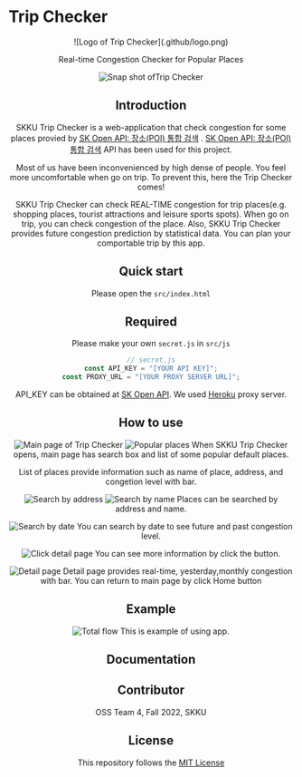 # Trip Checker

<div align= center>![Logo of Trip Checker](.github/logo.png)<div>

Real-time Congestion Checker for Popular Places

![Snap shot ofTrip Checker](.github/snapshot.png)

## Introduction

SKKU Trip Checker is a web-application that check congestion for some places provied by [SK Open API: 장소(POI) 통합 검색](https://skopenapi.readme.io/reference/%EC%9E%A5%EC%86%8C%ED%86%B5%ED%95%A9%EA%B2%80%EC%83%89) .  [SK Open API: 장소(POI) 통합 검색](https://skopenapi.readme.io/reference/%EC%9E%A5%EC%86%8C%ED%86%B5%ED%95%A9%EA%B2%80%EC%83%89) API has been used for this project.

Most of us have been inconvenienced by high dense of people. You feel more uncomfortable when go on trip.
To prevent this, here the Trip Checker comes!

SKKU Trip Checker can check REAL-TIME congestion for trip places(e.g. shopping places, tourist attractions and leisure sports spots). When go on trip, you can check congestion of the place.
Also, SKKU Trip Checker provides future congestion prediction by statistical data. You can plan your comportable trip by this app.

## Quick start

Please open the `src/index.html`

## Required

Please make your own `secret.js` in `src/js`
```javascript
// secret.js
const API_KEY = "[YOUR API KEY]";
const PROXY_URL = "[YOUR PROXY SERVER URL]";

```
API_KEY can be obtained at [SK Open API](https://openapi.sk.com/mypage/project/).
We used [Heroku](https://www.heroku.com) proxy server.

##  How to use
![Main page of Trip Checker](.github/main.png)
![Popular places](.github/popular.png)
When SKKU Trip Checker opens, main page has search box and list of some popular default places.

List of places provide information such as name of place, address, and congetion level with bar.

![Search by address](.github/search_add.gif)
![Search by name](.github/search_name.gif)
Places can be searched by address and name.

![Search by date](.github/search_date.gif)
You can search by date to see future and past congestion level.

![Click detail page](.github/click_detail.gif)
You can see more information by click the button.

![Detail page](.github/detail.png)
Detail page provides real-time, yesterday,monthly congestion with bar.
You can return to main page by click Home button

## Example
![Total flow](.github/flow.gif)
This is example of using app.
## Documentation

## Contributor
OSS Team 4, Fall 2022, SKKU

## License
This repository follows the [MIT License](LICENSE)
